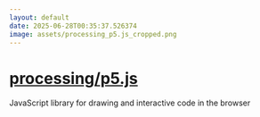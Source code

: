 ```yaml
---
layout: default
date: 2025-06-28T00:35:37.526374
image: assets/processing_p5.js_cropped.png
---
```


# [processing/p5.js](https://github.com/processing/p5.js)

JavaScript library for drawing and interactive code in the browser
